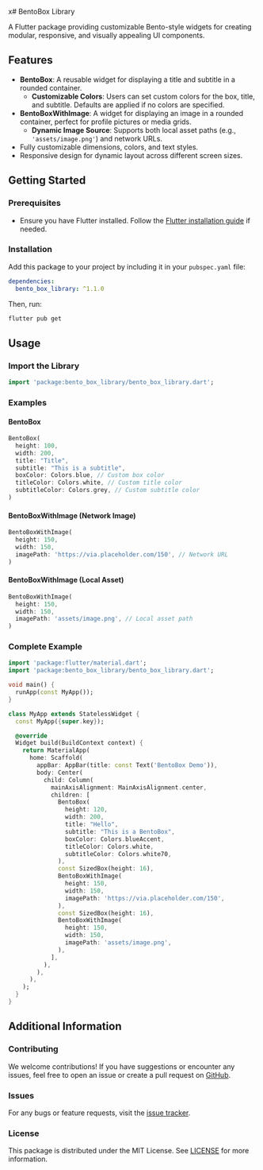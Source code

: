 x# BentoBox Library

A Flutter package providing customizable Bento-style widgets for creating modular, responsive, and visually appealing UI components.

## Features

- **BentoBox**: A reusable widget for displaying a title and subtitle in a rounded container.
  - **Customizable Colors**: Users can set custom colors for the box, title, and subtitle. Defaults are applied if no colors are specified.
- **BentoBoxWithImage**: A widget for displaying an image in a rounded container, perfect for profile pictures or media grids.
  - **Dynamic Image Source**: Supports both local asset paths (e.g., `'assets/image.png'`) and network URLs.
- Fully customizable dimensions, colors, and text styles.
- Responsive design for dynamic layout across different screen sizes.

## Getting Started

### Prerequisites
- Ensure you have Flutter installed. Follow the [Flutter installation guide](https://flutter.dev/docs/get-started/install) if needed.

### Installation
Add this package to your project by including it in your `pubspec.yaml` file:
```yaml
dependencies:
  bento_box_library: ^1.1.0
```

Then, run:
```bash
flutter pub get
```

## Usage

### Import the Library
```dart
import 'package:bento_box_library/bento_box_library.dart';
```

### Examples
#### BentoBox
```dart
BentoBox(
  height: 100,
  width: 200,
  title: "Title",
  subtitle: "This is a subtitle",
  boxColor: Colors.blue, // Custom box color
  titleColor: Colors.white, // Custom title color
  subtitleColor: Colors.grey, // Custom subtitle color
)
```

#### BentoBoxWithImage (Network Image)
```dart
BentoBoxWithImage(
  height: 150,
  width: 150,
  imagePath: 'https://via.placeholder.com/150', // Network URL
)
```

#### BentoBoxWithImage (Local Asset)
```dart
BentoBoxWithImage(
  height: 150,
  width: 150,
  imagePath: 'assets/image.png', // Local asset path
)
```

### Complete Example
```dart
import 'package:flutter/material.dart';
import 'package:bento_box_library/bento_box_library.dart';

void main() {
  runApp(const MyApp());
}

class MyApp extends StatelessWidget {
  const MyApp({super.key});

  @override
  Widget build(BuildContext context) {
    return MaterialApp(
      home: Scaffold(
        appBar: AppBar(title: const Text('BentoBox Demo')),
        body: Center(
          child: Column(
            mainAxisAlignment: MainAxisAlignment.center,
            children: [
              BentoBox(
                height: 120,
                width: 200,
                title: "Hello",
                subtitle: "This is a BentoBox",
                boxColor: Colors.blueAccent,
                titleColor: Colors.white,
                subtitleColor: Colors.white70,
              ),
              const SizedBox(height: 16),
              BentoBoxWithImage(
                height: 150,
                width: 150,
                imagePath: 'https://via.placeholder.com/150',
              ),
              const SizedBox(height: 16),
              BentoBoxWithImage(
                height: 150,
                width: 150,
                imagePath: 'assets/image.png',
              ),
            ],
          ),
        ),
      ),
    );
  }
}
```

## Additional Information

### Contributing
We welcome contributions! If you have suggestions or encounter any issues, feel free to open an issue or create a pull request on [GitHub](https://github.com/yourusername/bento_box_library).

### Issues
For any bugs or feature requests, visit the [issue tracker](https://github.com/yourusername/bento_box_library/issues).

### License
This package is distributed under the MIT License. See [LICENSE](LICENSE) for more information.